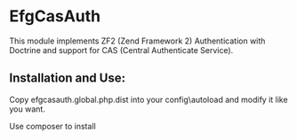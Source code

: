 EfgCasAuth
===============

This module implements ZF2 (Zend Framework 2) Authentication with Doctrine and support for CAS (Central Authenticate Service).

Installation and Use:
---------------------

Copy efgcasauth.global.php.dist into your config\autoload and modify it like you want.

Use composer to install 
